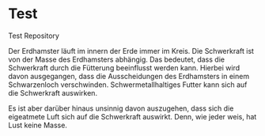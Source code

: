# Test
Test Repository

Der Erdhamster läuft im innern der Erde immer im Kreis.
Die Schwerkraft ist von der Masse des Erdhamsters abhängig.
Das bedeutet, dass die Schwerkraft durch die Fütterung beeinflusst werden kann.
Hierbei wird davon ausgegangen, dass die Ausscheidungen des Erdhamsters in einem Schwarzenloch verschwinden.
Schwermetallhaltiges Futter kann sich auf die Schwerkraft auswirken.

Es ist aber darüber hinaus unsinnig davon auszugehen, dass sich die eigeatmete Luft sich auf die Schwerkraft auswirkt.
Denn, wie jeder weis, hat Lust keine Masse.
